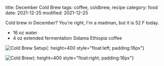 title: December Cold Brew
tags: coffee, coldbrew, recipe
category: food
date: 2021-12-25
modified: 2021-12-25

Cold brew in December?   You're right, I'm a madman, but it is 52 F today.

* 16 oz water
* 4 oz extended fermentation Sidama Ethiopia coffee

![Cold Brew Setup]({static}/images/2021/IMG_4365.jpeg){: height=400 style="float:left; padding:16px"}

![Cold Brew]({static}/images/2021/IMG_4366.jpeg){: height=400 style="float:right; padding:16px"}


